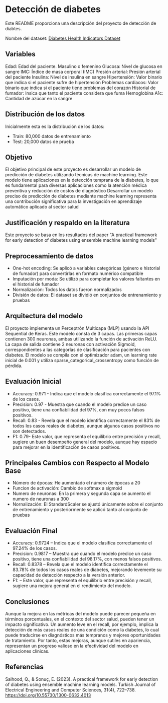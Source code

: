 # Detección de diabetes 

Este README proporciona una descripción del proyecto de detección de diabtes.

Nombre del dataset: [Diabetes Health Indicators Dataset](https://www.kaggle.com/datasets/iammustafatz/diabetes-prediction-dataset)

## Variables
Edad: Edad del paciente.
Masulino o femenino
Glucosa: Nivel de glucosa en sangre
IMC: Índice de masa corporal (IMC)
Presión arterial: Presión arterial del paciente 
Insulina: Nivel de insulina en sangre
Hipertensión: Valor binario que indica si el paciente sufre de hipertensión
Problemas cardiacos: Valor binario que indica si el paciente tiene problemas del corazón
Historial de fumador: Insica que tanto el paciente considera que fuma
Hemoglobina A1c: Cantidad de azúcar en la sangre

## Distribución de los datos

Inicialmente esta es la distribución de los datos:
* Train: 80,000 datos de entrenamiento
* Test: 20,000 datos de prueba


## Objetivo
El objetivo principal de este proyecto es desarrollar un modelo de predicción de diabetes utilizando técnicas de machine learning. Este modelo tiene aplicaciones en la detección temprana de la diabetes, lo que es fundamental para diversas aplicaciones como la atención médica preventiva y reducción de costos de diagnóstico
Desarrollar un modelo preciso de predicción de diabetes mediante machine learning representa una contribución significativa para la investigación en aprendizaje automático aplicado al sector salud

## Justificación y respaldo en la literatura
Este proyecto se basa en los resultados del paper "A practical framework for early detection of diabetes using ensemble machine learning models"

## Preprocesamiento de datos
* One-hot encoding: Se aplicó a variables categóricas (género e historial de fumador) para convertirlas en formato numérico compatible
* Imputación por moda: Se utilizó para completar los valores faltantes en el historial de fumador
* Normalización: Todos los datos fueron normalizados 
* División de datos: El dataset se dividió en conjuntos de entrenamiento y pruebas
  
## Arquitectura del modelo
El proyecto implementa un Perceptrón Multicapa (MLP) usando la API Sequential de Keras. Este modelo consta de 3 capas. Las primeras capas contienen 300 neuronas, ambas utilizando la función de activación ReLU. La capa de salida contiene 2 neuronas con activación Sigmoid, correspondientes a las categorías de clasificación para pacientes con diabetes.
El modelo se compila con el optimizador adam, un learning rate inicial de 0.001 y utiliza sparse_categorical_crossentropy como función de pérdida.

## Evaluación Inicial
* Accuracy: 0.971 - Indica que el modelo clasifica correctamente el 97.1% de los casos.
* Precision: 0.97 - Muestra que cuando el modelo predice un caso positivo, tiene una confiabilidad del 97%, con muy pocos falsos positivos.
* Recall: 0.83 - Revela que el modelo identifica correctamente el 83% de todos los casos reales de diabetes, aunque algunos casos positivos no son detectados.
* F1: 0.79- Este valor, que representa el equilibrio entre precisión y recall, sugiere un buen desempeño general del modelo, aunque hay espacio para mejorar en la identificación de casos positivos.

## Principales Cambios con Respecto al Modelo Base 
* Número de épocas: He aumentado el número de épocas a 20
* Funcion de activación: Cambio de softmax a sigmoid
* Numero de neuronas: En la primera y segunda capa se aumento el numero de neuronas a 300
* Nornalización: El StandardScaler se ajustó únicamente sobre el conjunto de entrenamiento y posteriormente se aplicó tanto al conjunto de pruebas

## Evaluación Final
* Accuracy: 0.9724 – Indica que el modelo clasifica correctamente el 97.24% de los casos.
* Precision: 0.9817 – Muestra que cuando el modelo predice un caso positivo, tiene una confiabilidad del 98.17%, con menos falsos positivos.
* Recall: 0.8378 – Revela que el modelo identifica correctamente el 83.78% de todos los casos reales de diabetes, mejorando levemente su capacidad de detección respecto a la versión anterior.
* F1: – Este valor, que representa el equilibrio entre precisión y recall, sugiere una mejora general en el rendimiento del modelo.

## Conclusiones
Aunque la mejora en las métricas del modelo puede parecer pequeña en términos porcentuales, en el contexto del sector salud, pueden tener un impacto significativo. Un aumento leve en el recall, por ejemplo, implica la detección de más casos reales de una condición como la diabetes, lo cual puede traducirse en diagnósticos más tempranos y mejores oportunidades de tratamiento. Por tanto, estas mejoras, aunque sutiles en apariencia, representan un progreso valioso en la efectividad del modelo en aplicaciones clínicas.

## Referencias
Saihood, Q., & Sonuç, E. (2023). A practical framework for early detection of diabetes using ensemble machine learning models. Turkish Journal of Electrical Engineering and Computer Sciences, 31(4), 722–738. https://doi.org/10.55730/1300-0632.4013
